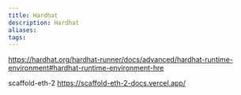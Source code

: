 ```yaml
---
title: Hardhat
description: Hardhat
aliases: 
tags: 
---
```


https://hardhat.org/hardhat-runner/docs/advanced/hardhat-runtime-environment#hardhat-runtime-environment-hre

scaffold-eth-2
https://scaffold-eth-2-docs.vercel.app/
